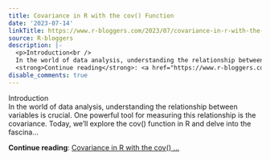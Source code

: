 ```yaml
---
title: Covariance in R with the cov() Function
date: '2023-07-14'
linkTitle: https://www.r-bloggers.com/2023/07/covariance-in-r-with-the-cov-function/
source: R-bloggers
description: |-
  <p>Introduction<br />
  In the world of data analysis, understanding the relationship between variables is crucial. One powerful tool for measuring this relationship is the covariance. Today, we’ll explore the cov() function in R and delve into the fascina...</p>
  <strong>Continue reading</strong>: <a href="https://www.r-bloggers.com/2023/07/covariance-in-r-with-the-cov-function/">Covariance in R with the cov() ...
disable_comments: true
---
```

<p>Introduction<br />
In the world of data analysis, understanding the relationship between variables is crucial. One powerful tool for measuring this relationship is the covariance. Today, we’ll explore the cov() function in R and delve into the fascina...</p>
<strong>Continue reading</strong>: <a href="https://www.r-bloggers.com/2023/07/covariance-in-r-with-the-cov-function/">Covariance in R with the cov() ...